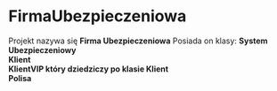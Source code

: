 # FirmaUbezpieczeniowa
Projekt nazywa się <b>Firma Ubezpieczeniowa</b>
Posiada on klasy: 
<b>System Ubezpieczeniowy</b><br>
<b>Klient</b><br>
<b>KlientVIP który dziedziczy po klasie Klient</b><br>
<b> Polisa</b><br>
